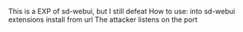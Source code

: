 This is a EXP of sd-webui, but I still defeat
How to use:
  into sd-webui extensions install from url
  The attacker listens on the port
